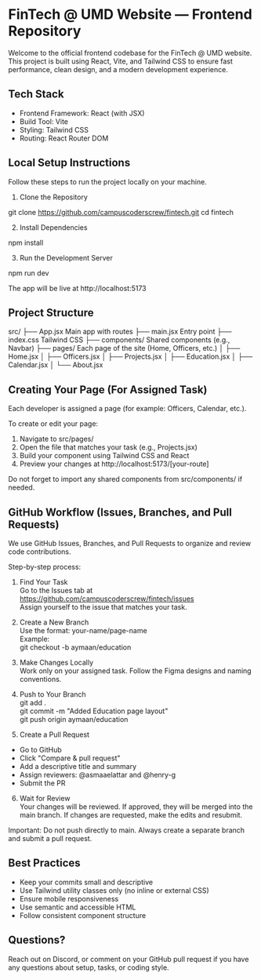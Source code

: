 # FinTech @ UMD Website — Frontend Repository

Welcome to the official frontend codebase for the FinTech @ UMD website. This project is built using React, Vite, and Tailwind CSS to ensure fast performance, clean design, and a modern development experience.

## Tech Stack

- Frontend Framework: React (with JSX)
- Build Tool: Vite
- Styling: Tailwind CSS
- Routing: React Router DOM

## Local Setup Instructions

Follow these steps to run the project locally on your machine.

1. Clone the Repository

git clone https://github.com/campuscoderscrew/fintech.git
cd fintech

2. Install Dependencies

npm install

3. Run the Development Server

npm run dev

The app will be live at http://localhost:5173

## Project Structure

src/
├── App.jsx               Main app with routes
├── main.jsx              Entry point
├── index.css             Tailwind CSS
├── components/           Shared components (e.g., Navbar)
├── pages/                Each page of the site (Home, Officers, etc.)
│   ├── Home.jsx
│   ├── Officers.jsx
│   ├── Projects.jsx
│   ├── Education.jsx
│   ├── Calendar.jsx
│   └── About.jsx

## Creating Your Page (For Assigned Task)

Each developer is assigned a page (for example: Officers, Calendar, etc.).

To create or edit your page:

1. Navigate to src/pages/
2. Open the file that matches your task (e.g., Projects.jsx)
3. Build your component using Tailwind CSS and React
4. Preview your changes at http://localhost:5173/[your-route]

Do not forget to import any shared components from src/components/ if needed.

## GitHub Workflow (Issues, Branches, and Pull Requests)

We use GitHub Issues, Branches, and Pull Requests to organize and review code contributions.

Step-by-step process:

1. Find Your Task  
Go to the Issues tab at https://github.com/campuscoderscrew/fintech/issues  
Assign yourself to the issue that matches your task.

2. Create a New Branch  
Use the format: your-name/page-name  
Example:  
git checkout -b aymaan/education

3. Make Changes Locally  
Work only on your assigned task. Follow the Figma designs and naming conventions.

4. Push to Your Branch  
git add .  
git commit -m "Added Education page layout"  
git push origin aymaan/education

5. Create a Pull Request  
- Go to GitHub  
- Click "Compare & pull request"  
- Add a descriptive title and summary  
- Assign reviewers: @asmaaelattar and @henry-g  
- Submit the PR

6. Wait for Review  
Your changes will be reviewed. If approved, they will be merged into the main branch. If changes are requested, make the edits and resubmit.

Important: Do not push directly to main. Always create a separate branch and submit a pull request.

## Best Practices

- Keep your commits small and descriptive
- Use Tailwind utility classes only (no inline or external CSS)
- Ensure mobile responsiveness
- Use semantic and accessible HTML
- Follow consistent component structure

## Questions?

Reach out on Discord, or comment on your GitHub pull request if you have any questions about setup, tasks, or coding style.
